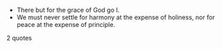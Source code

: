  - There but for the grace of God go I.
 - We must never settle for harmony at the expense of holiness, nor for peace at the expense of principle.

2 quotes